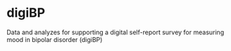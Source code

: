 # digiBP
Data and analyzes for supporting a digital self-report survey for measuring mood in bipolar disorder (digiBP)
